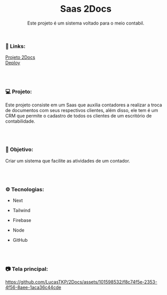 <h1 align="center">Saas 2Docs</h1>
<p align="center">Este projeto é um sistema voltado para o meio contabil.</p> <br />

### 🔗 Links:
<a href="https://github.com/LucasTKP/2Docs">Projeto 2Docs</a></br>
<a href="https://dashboard.2docs.app/">Deploy</a></br>

</br>
</br>

### 💻 Projeto:

Este projeto consiste em um Saas que auxilia contadores a realizar a troca de documentos com seus respectivos clientes, além disso, ele tem é um CRM que permite o cadastro de todos os clientes de um escritório de contabilidade.

<br /> <br />

### 🎯 Objetivo:

Criar um sistema que facilite as atividades de um contador.

<br /> <br />

### ⚙️ Tecnologias:

- Next
- Tailwind
- Firebase
- Node
- GitHub

  <br /> <br />

### 📷 Tela principal:

https://github.com/LucasTKP/2Docs/assets/101598532/f8c74f5e-2353-4f56-8aee-1aca36c44cde

<br />
